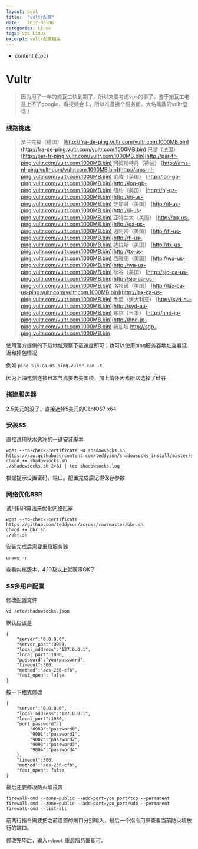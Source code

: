 ```yaml
---
layout: post
title:  "vultr配置"
date:   2017-06-06
categories: Linux
tags: vps Linux
excerpt: vultr配置相关
---
```


* content
{:toc}


# Vultr

> 因为用了一年的搬瓦工快到期了，所以又要考虑vps的事了。鉴于搬瓦工老是上不了google，看视频会卡，所以准备换个服务商。大名鼎鼎的vultr登场！



### 线路挑选

> 法兰克福（德国） [http://fra-de-ping.vultr.com/vultr.com.1000MB.bin](http://fra-de-ping.vultr.com/vultr.com.1000MB.bin)
> 巴黎（法国） [http://par-fr-ping.vultr.com/vultr.com.1000MB.bin](http://par-fr-ping.vultr.com/vultr.com.1000MB.bin)
> 阿姆斯特丹（荷兰） [http://ams-nl-ping.vultr.com/vultr.com.1000MB.bin](http://ams-nl-ping.vultr.com/vultr.com.1000MB.bin)
> 伦敦（英国） [http://lon-gb-ping.vultr.com/vultr.com.1000MB.bin](http://lon-gb-ping.vultr.com/vultr.com.1000MB.bin)
> 纽约（美国） [http://nj-us-ping.vultr.com/vultr.com.1000MB.bin](http://nj-us-ping.vultr.com/vultr.com.1000MB.bin)
> 芝加哥（美国） [http://il-us-ping.vultr.com/vultr.com.1000MB.bin](http://il-us-ping.vultr.com/vultr.com.1000MB.bin)
> 亚特兰大（美国） [http://ga-us-ping.vultr.com/vultr.com.1000MB.bin](http://ga-us-ping.vultr.com/vultr.com.1000MB.bin)
> 迈阿密（美国） [http://fl-us-ping.vultr.com/vultr.com.1000MB.bin](http://fl-us-ping.vultr.com/vultr.com.1000MB.bin)
> 达拉斯（美国） [http://tx-us-ping.vultr.com/vultr.com.1000MB.bin](http://tx-us-ping.vultr.com/vultr.com.1000MB.bin)
> 西雅图（美国） [http://wa-us-ping.vultr.com/vultr.com.1000MB.bin](http://wa-us-ping.vultr.com/vultr.com.1000MB.bin)
> 硅谷（美国） [http://sjo-ca-us-ping.vultr.com/vultr.com.1000MB.bin](http://sjo-ca-us-ping.vultr.com/vultr.com.1000MB.bin)
> 洛杉矶（美国） [http://lax-ca-us-ping.vultr.com/vultr.com.1000MB.bin](http://lax-ca-us-ping.vultr.com/vultr.com.1000MB.bin)
> 悉尼（澳大利亚） [http://syd-au-ping.vultr.com/vultr.com.1000MB.bin](http://syd-au-ping.vultr.com/vultr.com.1000MB.bin)
> 东京（日本） [http://hnd-jp-ping.vultr.com/vultr.com.1000MB.bin](http://hnd-jp-ping.vultr.com/vultr.com.1000MB.bin)
> 新加坡 http://sgp-ping.vultr.com/vultr.com.1000MB.bin

使用官方提供的下载地址观察下载速度即可；也可以使用ping服务器地址查看延迟和掉包情况

例如 ```ping sjo-ca-us-ping.vultr.com -t ```

因为上海电信连接日本节点要去美国绕，加上情怀因素所以选择了硅谷



### 搭建服务器

2.5美元的没了，直接选择5美元的CentOS7 x64



### 安装SS

直接试用秋水逸冰的一键安装脚本

```shell
wget --no-check-certificate -O shadowsocks.sh https://raw.githubusercontent.com/teddysun/shadowsocks_install/master/shadowsocks.sh
chmod +x shadowsocks.sh
./shadowsocks.sh 2>&1 | tee shadowsocks.log
```

根据提示设置密码，端口。配置完成后记得保存参数



### 网络优化BBR

试用BBR算法来优化网络阻塞

```shell
wget --no-check-certificate https://github.com/teddysun/across/raw/master/bbr.sh
chmod +x bbr.sh
./bbr.sh
```

安装完成后需要重启服务器

```shell
uname -r
```

查看内核版本，4.10及以上就表示OK了



### SS多用户配置

修改配置文件

```shell
vi /etc/shadowsocks.json
```

默认应该是

```shell
{
    "server":"0.0.0.0",
    "server_port":8989,
    "local_address":"127.0.0.1",
    "local_port":1080,
    "password":"yourpassword",
    "timeout":300,
    "method":"aes-256-cfb",
    "fast_open": false
}
```

按一下格式修改

```shell
{
    "server":"0.0.0.0",
    "local_address":"127.0.0.1",
    "local_port":1080,
    "port_password":{
         "8989":"password0",
         "9001":"password1",
         "9002":"password2",
         "9003":"password3",
         "9004":"password4"
    },
    "timeout":300,
    "method":"aes-256-cfb",
    "fast_open": false
}
```

最后还要修改防火墙设置

```shell
firewall-cmd --zone=public --add-port=you_port/tcp --permanent
firewall-cmd --zone=public --add-port=you_port/udp --permanent
firewall-cmd --list-all
```

前两行指令需要把之前设置的端口分别输入，最后一个指令用来查看当前防火墙放行的端口。

修改完毕后，输入``` reboot ``` 重启服务器即可。